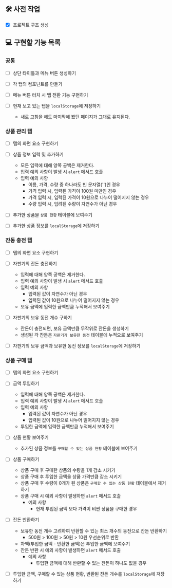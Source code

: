 ## 🛠 사전 작업
- [x] 프로젝트 구조 생성

## 💻 구현할 기능 목록
### 공통
- [ ] 상단 타이틀과 메뉴 버튼 생성하기

- [ ] 각 탭의 컴포넌트를 만들기

- [ ] 메뉴 버튼 터치 시 탭 전환 기능 구현하기

- [ ] 현재 보고 있는 탭을 `localStorage`에 저장하기
  - 새로 고침을 해도 마지막에 봤던 페이지가 그대로 유지된다.

### 상품 관리 탭
- [ ] 탭의 화면 요소 구현하기

- [ ] 상품 정보 입력 및 추가하기
  - 모든 입력에 대해 양쪽 공백은 제거한다.
  - 입력 예외 사항이 발생 시 `alert` 메서드 호출
  - 입력 예외 사항
    - 이름, 가격, 수량 중 하나라도 빈 문자열('')인 경우
    - 가격 입력 시, 입력된 가격이 100원 미만인 경우
    - 가격 입력 시, 입력된 가격이 10원으로 나누어 떨어지지 않는 경우
    - 수량 입력 시, 입려된 수량이 자연수가 아닌 경우
- [ ] 추가한 상품을 `상품 현황` 테이블에 보여주기

- [ ] 추가한 상품 정보를 `localStorage`에 저장하기

### 잔동 충전 탭
- [ ] 탭의 화면 요소 구현하기

- [ ] 자판기의 잔돈 충전하기
  - 입력에 대해 양쪽 공백은 제거한다.
  - 입력 예외 사항이 발생 시 `alert` 메서드 호출
  - 입력 예외 사항
    - 입력된 값이 자연수가 아닌 경우
    - 입력된 값이 10원으로 나누어 떨어지지 않는 경우
  - 보유 금액에 입력한 금액만큼 누적해서 보여주기

- [ ] 자판기의 보유 동전 개수 구하기
  - 잔돈이 충전되면, 보유 금액만큼 무작위로 잔돈을 생성하기
  - 생성된 각 잔돈은 `자판기가 보유한 동전` 테이블에 누적으로 보여주기

- [ ] 자판기의 보유 금액과 보유한 동전 정보를 `localStorage`에 저장하기

### 상품 구매 탭
- [ ] 탭의 화면 요소 구현하기

- [ ] 금액 투입하기
  - 입력에 대해 양쪽 공백은 제거한다.
  - 입력 예외 사항이 발생 시 `alert` 메서드 호출
  - 입력 예외 사항
    - 입력된 값이 자연수가 아닌 경우
    - 입력된 값이 10원으로 나누어 떨어지지 않는 경우
  - 투입한 금액에 입력한 금액만큼 누적해서 보여주기

- [ ] 상품 현황 보여주기
  - 추가된 상품 정보를 `구매할 수 있는 상품 현황` 테이블에 보여주기

- [ ] 상품 구매하기
  - 상품 구매 후 구매한 상품의 수량을 1개 감소 시키기
  - 상품 구매 후 투입한 금액을 상품 가격만큼 감소 시키기
  - 상품 구매 후 수량이 0개가 된 상품은 `구매할 수 있는 상품 현황` 테이블에서 제거하기
  - 상품 구매 시 예외 사항이 발생하면 `alert` 메서드 호출
    - 예외 사항
      - 현재 투입된 금액 보다 가격이 비싼 상품을 구매한 경우

- [ ] 잔돈 반환하기
  - 보유한 동전 개수 고려하여 반환할 수 있는 최소 개수의 동전으로 잔돈 반환하기
    - 500원 > 100원 > 50원 > 10원 우선순위로 반환
  - 차액(투입한 금액 - 반환한 금액)은 투입한 금액에 보여주기
  - 잔돈 반환 시 예외 사항이 발생하면 `alert` 메서드 호출
    - 예외 사항
      - 투입한 금액에 대해 반환할 수 있는 잔돈이 하나도 없을 경우

- [ ] 투입한 금액, 구매할 수 있는 상품 현황, 반환된 잔돈 개수를 `localStorage`에 저장하기

